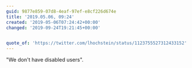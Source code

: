 ```yaml
---
guid: 9877e859-07d8-4eaf-97ef-e8cf226d674e
title: '2019.05.06, 09:24'
created: '2019-05-06T07:24:42+00:00'
changed: '2019-09-24T19:21:45+00:00'


quote_of: 'https://twitter.com/lhochstein/status/1123755527312433152'
---
```


"We don't have disabled users".
